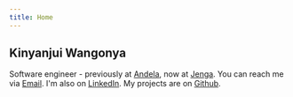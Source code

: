 ```yaml
---
title: Home
---
```


## Kinyanjui Wangonya

Software engineer - previously at [Andela](https://andela.com/), now at [Jenga](https://www.jenga-agency.com/). 
You can reach me via [Email](mailto:kwangonya@gmail.com). I'm also on [LinkedIn](https://www.linkedin.com/in/wangonya/). 
My projects are on [Github](https://github.com/wangonya).
